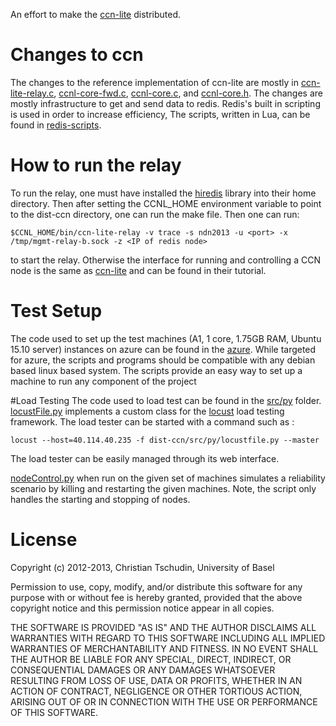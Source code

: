 An effort to make the [ccn-lite](https://github.com/cn-uofbasel/ccn-lite) distributed.

# Changes to ccn

The changes to the reference implementation of ccn-lite are mostly in
[ccn-lite-relay.c](https://github.com/tpoll/dist-ccn/blob/master/src/ccn-lite-relay.c),
[ccnl-core-fwd.c](https://github.com/tpoll/dist-ccn/blob/master/src/ccnl-core-fwd.c),
[ccnl-core.c](https://github.com/tpoll/dist-ccn/blob/master/src/ccnl-core.c),
 and [ccnl-core.h](https://github.com/tpoll/dist-ccn/blob/master/src/ccnl-core.h). The changes are mostly infrastructure to get and send data to redis. 
Redis's built in scripting  is used in order to increase efficiency, The scripts, written in Lua,  can be found in
[redis-scripts](https://github.com/tpoll/dist-ccn/tree/master/src/redis_scripts).

# How to run the relay
To run the relay, one must have installed the [hiredis](https://github.com/redis/hiredis) library into their home directory.
Then after setting the CCNL_HOME environment variable to point to the dist-ccn directory, one can run the make file.
Then one can run:

	$CCNL_HOME/bin/ccn-lite-relay -v trace -s ndn2013 -u <port> -x /tmp/mgmt-relay-b.sock -z <IP of redis node> 

to start the relay. Otherwise the interface for running and controlling a CCN node is the same as [ccn-lite](https://github.com/cn-uofbasel/ccn-lite) and can be found in their tutorial.

# Test Setup
The code used to set up the test machines (A1, 1 core, 1.75GB RAM, Ubuntu 15.10 server) instances on azure can be found in the [azure](https://github.com/tpoll/dist-ccn/tree/master/azure). While targeted for azure, the scripts and programs should be compatible with any debian based linux based system. The scripts provide an easy way to set up a machine to run any component of the project


#Load Testing
The code used to load test can be found in the [src/py](https://github.com/tpoll/dist-ccn/blob/master/src/py/) folder. [locustFile.py](https://github.com/tpoll/dist-ccn/blob/master/src/py/locustfile.py)
implements a custom class for the [locust](http://locust.io/) load testing framework. The load tester can be started
with a command  such as :

	locust --host=40.114.40.235 -f dist-ccn/src/py/locustfile.py --master

The load tester can be easily managed through its web interface.

[nodeControl.py](https://github.com/tpoll/dist-ccn/blob/master/src/py/nodeControl.py) when run on the given set of machines
simulates a reliability scenario by killing and restarting the given machines. Note, the script only handles the starting and stopping of
nodes.




License
==============

Copyright (c) 2012-2013, Christian Tschudin, University of Basel

Permission to use, copy, modify, and/or distribute this software for any
purpose with or without fee is hereby granted, provided that the above
copyright notice and this permission notice appear in all copies.

THE SOFTWARE IS PROVIDED "AS IS" AND THE AUTHOR DISCLAIMS ALL WARRANTIES WITH
REGARD TO THIS SOFTWARE INCLUDING ALL IMPLIED WARRANTIES OF MERCHANTABILITY AND
FITNESS. IN NO EVENT SHALL THE AUTHOR BE LIABLE FOR ANY SPECIAL, DIRECT,
INDIRECT, OR CONSEQUENTIAL DAMAGES OR ANY DAMAGES WHATSOEVER RESULTING FROM
LOSS OF USE, DATA OR PROFITS, WHETHER IN AN ACTION OF CONTRACT, NEGLIGENCE OR
OTHER TORTIOUS ACTION, ARISING OUT OF OR IN CONNECTION WITH THE USE OR
PERFORMANCE OF THIS SOFTWARE.

